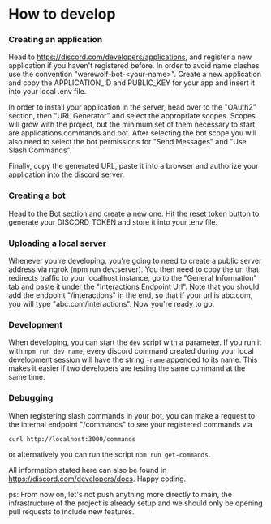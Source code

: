 # How to develop

### Creating an application

Head to https://discord.com/developers/applications, and register a new application if you haven't registered before. In order to avoid name clashes use the convention "werewolf-bot-\<your-name>". Create a new application and copy the APPLICATION_ID and PUBLIC_KEY for your app and insert it into your local .env file.

In order to install your application in the server, head over to the "OAuth2" section, then "URL Generator" and select the appropriate scopes. Scopes will grow with the project, but the minimum set of them necessary to start are applications.commands and bot. After selecting the bot scope you will also need to select the bot permissions for "Send Messages" and "Use Slash Commands".

Finally, copy the generated URL, paste it into a browser and authorize your application into the discord server.

### Creating a bot

Head to the Bot section and create a new one. Hit the reset token button to generate your DISCORD_TOKEN and store it into your .env file.

### Uploading a local server

Whenever you're developing, you're going to need to create a public server address via ngrok (npm run dev:server). You then need to copy the url that redirects traffic to your localhost instance, go to the "General Information" tab and paste it under the "Interactions Endpoint Url". Note that you should add the endpoint "/interactions" in the end, so that if your url is abc.com, you will type "abc.com/interactions". Now you're ready to go.

### Development

When developing, you can start the `dev` script with a parameter. If you run it with `npm run dev name`, every discord command created during your local development session will have the string `-name` appended to its name. This makes it easier if two developers are testing the same command at the same time.

### Debugging

When registering slash commands in your bot, you can make a request to the internal endpoint "/commands" to see your registered commands via

```
curl http://localhost:3000/commands
```

or alternatively you can run the script `npm run get-commands`.

All information stated here can also be found in https://discord.com/developers/docs. Happy coding.

ps: From now on, let's not push anything more directly to main, the infrastructure of the project is already setup and we should only be opening pull requests to include new features.
